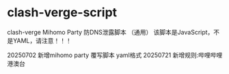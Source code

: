 # clash-verge-script
clash-verge Mihomo Party 防DNS泄露脚本 （通用）
该脚本是JavaScript，不是YAML，请注意！！！

20250702 新增mihomo party 覆写脚本 yaml格式
20250721 新增规则:哔哩哔哩港澳台
